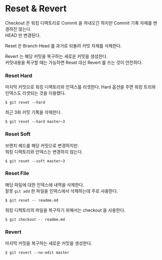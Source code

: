 # Reset & Revert

Checkout 은 워킹 디렉토리로 Commit 을 꺼내오긴 하지만 Commit 기록 자체를 변경하진 않는다.  
HEAD 만 변경된다.

Reset 은 Branch Head 를 과거로 되돌려 커밋 자체를 삭제한다.

Revert 는 해당 커밋을 복구하는 새로운 커밋을 생성한다.  
커밋내용을 복구할 때는 가능하면 Reset 대신 Revert 를 쓰는 것이 안전하다.


### Reset Hard

마지막 커밋으로 워킹 디렉토리와 인덱스를 리셋한다.
Hard 옵션을 주면 워킹 트리와 인덱스도 리셋되는 것을 이용했다.

	$ git reset --hard

최근 3회 커밋 기록을 삭제한다.

	$ git reset --hard master~3

	
### Reset Soft

브랜치 헤드를 해당 커밋으로 변경하지만.  
워킹 디렉토리와 인덱스는 변경하지 않는다.

	$ git reset --soft master~3


### Reset File

해당 파일에 대한 인덱스에 내역을 삭제한다.  
잘못 `git add` 한 파일을 인덱스에서 삭제하는데 주로 사용한다.

	$ git reset -- readme.md

워킹 디렉토리의 파일을 복구하기 위해서는 checkout 을 사용한다.

	$ git checkout -- readme.md


### Revert

마지막 커밋을 복구하는 새로운 커밋을 생성한다.

	$ git revert --no-edit master

